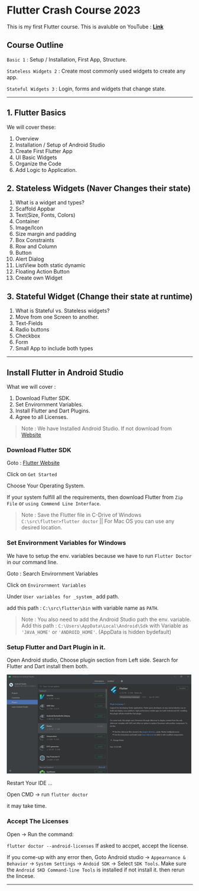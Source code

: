 # **Flutter Crash Course 2023**

This is my first Flutter course. This is avaluble on YouTube : **[Link](https://www.youtube.com/playlist?list=PL5jb9EteFAODi35jPznP37hnR2sTHOOTU)**

## **Course Outline**

`Basic 1` : Setup / Installation, First App, Structure.

`Stateless Widgets 2` : Create most commonly used widgets to create any app.

`Stateful Widgets 3` : Login, forms and widgets that change state.

---

## 1. **Flutter Basics**

We will cover these:

1. Overview
2. Installation / Setup of Android Studio
3. Create First Flutter App
4. UI Basic Widgets
5. Organize the Code
6. Add Logic to Application.

## 2. **Stateless Widgets** (Naver Changes their state)

1. What is a widget and types?
2. Scaffold Appbar
3. Text(Size, Fonts, Colors)
4. Container
5. Image/Icon
6. Size margin and padding
7. Box Constraints
8. Row and Column
9. Button
10. Alert Dialog
11. ListView both static dynamic
12. Floating Action Button
13. Create own Widget

## 3. **Stateful Widget** (Change their state at runtime)

1. What is Stateful vs. Stateless widgets?
2. Move from one Screen to another.
3. Text-Fields
4. Radio buttons
5. Checkbox
6. Form
7. Small App to include both types

---

## **Install Flutter in Android Studio**

What we will cover :

1. Download Flutter SDK.
2. Set Envirornment Variables.
3. Install Flutter and Dart Plugins.
4. Agree to all Licenses.

> Note : We have Installed Android Studio. If not download from [Website](https://developer.android.com/studio)

### **Download Flutter SDK**

Goto : [Flutter Website](https://flutter.dev/)

Click on `Get Started`

Choose Your Operating System.

If your system fulfill all the requirements, then download Flutter from `Zip File` or `using Commend Line Interface`.

> Note : Save the Flutter file in C-Drive of Windows `C:\src\flutter>flutter doctor` || For Mac OS you can use any desired location.

### **Set Envirornment Variables for Windows**

We have to setup the env. variables because we have to run `Flutter Doctor` in our command line.

Goto : Search Envirornment Variables

Click on `Envirornment Variables`

Under `User variables for _system_` add path.

add this path : `C:\src\flutter\bin` with variable name as `PATH`.

>Note : You also need to add the Android Studio path the env. variable. Add this path : `C:\Users\AppData\Local\Android\Sdk` with Variable as `'JAVA_HOME'` or `'ANDROID_HOME'`. (AppData is hidden bydefault)

### **Setup Flutter and Dart Plugin in it.**

Open Android studio, Choose plugin section from Left side. Search for Flutter and Dart install them both.

<img src="Images/plugin.jpg"  width="500">

Restart Your IDE ...

Open CMD -> run `flutter doctor`

it may take time.

### **Accept The Licenses**

Open -> Run the command:

`flutter doctor --android-licenses` If asked to accpet, accept the license.

If you come-up with any error then, Goto Android studio -> `Appearnance & Behavior` -> `System Settings` -> `Andoid SDK` -> Select `SDK Tools`. Make sure the `Android SKD Command-line Tools` is installed if not install it. then rerun the lincese.

---
